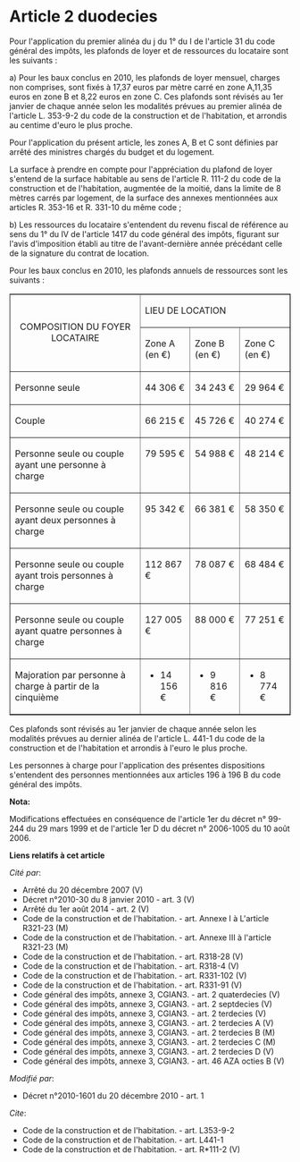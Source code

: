 # Article 2 duodecies

Pour l'application du premier alinéa du j du 1° du I de l'article 31 du code général des impôts, les plafonds de loyer et de
ressources du locataire sont les suivants : 

a) Pour les baux conclus en 2010, les plafonds de loyer mensuel, charges non comprises, sont fixés à 17,37 euros par mètre
carré en zone A,11,35 euros en zone B et 8,22 euros en zone C. Ces plafonds sont révisés au 1er janvier de chaque année selon
les modalités prévues au premier alinéa de l'article L. 353-9-2 du code de la construction et de l'habitation, et arrondis au
centime d'euro le plus proche. 

Pour l'application du présent article, les zones A, B et C sont définies par arrêté des ministres chargés du budget et du
logement. 

La surface à prendre en compte pour l'appréciation du plafond de loyer s'entend de la surface habitable au sens de l'article
R. 111-2 du code de la construction et de l'habitation, augmentée de la moitié, dans la limite de 8 mètres carrés par
logement, de la surface des annexes mentionnées aux articles R. 353-16 et R. 331-10 du même code ; 

b) Les ressources du locataire s'entendent du revenu fiscal de référence au sens du 1° du IV de l'article 1417 du code
général des impôts, figurant sur l'avis d'imposition établi au titre de l'avant-dernière année précédant celle de la
signature du contrat de location. 

Pour les baux conclus en 2010, les plafonds annuels de ressources sont les suivants : 

<table width="750" align="center" border="1">
  <tbody>
    <tr>
      <td align="center" valign="middle" rowspan="2">

COMPOSITION DU FOYER LOCATAIRE

</td>
      <td align="left" valign="top" colspan="3">

LIEU DE LOCATION 

</td>
    </tr>
    <tr>
      <td valign="top" align="left">

Zone A (en €)

</td>
      <td valign="top" align="left">

Zone B (en €) 

</td>
      <td align="left" valign="top">

Zone C (en €) 

</td>
    </tr>
    <tr>
      <td align="left" valign="top">

Personne seule

</td>
      <td align="left" valign="top">

44 306 € 

</td>
      <td valign="top" align="left">

34 243 € 

</td>
      <td valign="top" align="left">

29 964 € 

</td>
    </tr>
    <tr>
      <td valign="top" align="left">

Couple 

</td>
      <td align="left" valign="top">

66 215 € 

</td>
      <td valign="top" align="left">

45 726 € 

</td>
      <td valign="top" align="left">

40 274 € 

</td>
    </tr>
    <tr>
      <td align="left" valign="top">

Personne seule ou couple ayant une personne à charge 

</td>
      <td align="left" valign="top">

79 595 € 

</td>
      <td valign="top" align="left">

54 988 € 

</td>
      <td valign="top" align="left">

48 214 € 

</td>
    </tr>
    <tr>
      <td align="left" valign="top">

Personne seule ou couple ayant deux personnes à charge 

</td>
      <td align="left" valign="top">

95 342 € 

</td>
      <td valign="top" align="left">

66 381 € 

</td>
      <td valign="top" align="left">

58 350 € 

</td>
    </tr>
    <tr>
      <td align="left" valign="top">

Personne seule ou couple ayant trois personnes à charge 

</td>
      <td valign="top" align="left">

112 867 € 

</td>
      <td align="left" valign="top">

78 087 € 

</td>
      <td align="left" valign="top">

68 484 € 

</td>
    </tr>
    <tr>
      <td align="left" valign="top">

Personne seule ou couple ayant quatre personnes à charge 

</td>
      <td valign="top" align="left">

127 005 € 

</td>
      <td valign="top" align="left">

88 000 € 

</td>
      <td align="left" valign="top">

77 251 € 

</td>
    </tr>
    <tr>
      <td valign="top" align="left">

Majoration par personne à charge à partir de la cinquième 

</td>
      <td align="left" valign="top">

+ 14 156 € 

</td>
      <td valign="top" align="left">

+ 9 816 € 

</td>
      <td valign="top" align="left">

+ 8 774 € 

</td>
    </tr>
  </tbody>
</table>

Ces plafonds sont révisés au 1er janvier de chaque année selon les modalités prévues au dernier alinéa de l'article L. 441-1
du code de la construction et de l'habitation et arrondis à l'euro le plus proche. 

Les personnes à charge pour l'application des présentes dispositions s'entendent des personnes mentionnées aux articles 196 à
196 B du code général des impôts.

**Nota:**

Modifications effectuées en conséquence de l'article 1er du décret n° 99-244 du 29 mars 1999 et de l'article 1er D du décret
n° 2006-1005 du 10 août 2006.

**Liens relatifs à cet article**

_Cité par_:

  - Arrêté du 20 décembre 2007 (V)
  - Décret n°2010-30 du 8 janvier 2010 - art. 3 (V)
  - Arrêté du 1er août 2014 - art. 2 (V)
  - Code de la construction et de l'habitation. - art. Annexe I à L'article R321-23 (M)
  - Code de la construction et de l'habitation. - art. Annexe III à l'article R321-23 (M)
  - Code de la construction et de l'habitation. - art. R318-28 (V)
  - Code de la construction et de l'habitation. - art. R318-4 (V)
  - Code de la construction et de l'habitation. - art. R331-102 (V)
  - Code de la construction et de l'habitation. - art. R331-91 (V)
  - Code général des impôts, annexe 3, CGIAN3. - art. 2 quaterdecies (V)
  - Code général des impôts, annexe 3, CGIAN3. - art. 2 septdecies (V)
  - Code général des impôts, annexe 3, CGIAN3. - art. 2 terdecies (V)
  - Code général des impôts, annexe 3, CGIAN3. - art. 2 terdecies A (V)
  - Code général des impôts, annexe 3, CGIAN3. - art. 2 terdecies B (M)
  - Code général des impôts, annexe 3, CGIAN3. - art. 2 terdecies C (M)
  - Code général des impôts, annexe 3, CGIAN3. - art. 2 terdecies D (V)
  - Code général des impôts, annexe 3, CGIAN3. - art. 46 AZA octies B (V)

_Modifié par_:

  - Décret n°2010-1601 du 20 décembre 2010 - art. 1

_Cite_:

  - Code de la construction et de l'habitation. - art. L353-9-2
  - Code de la construction et de l'habitation. - art. L441-1
  - Code de la construction et de l'habitation. - art. R*111-2 (V)
